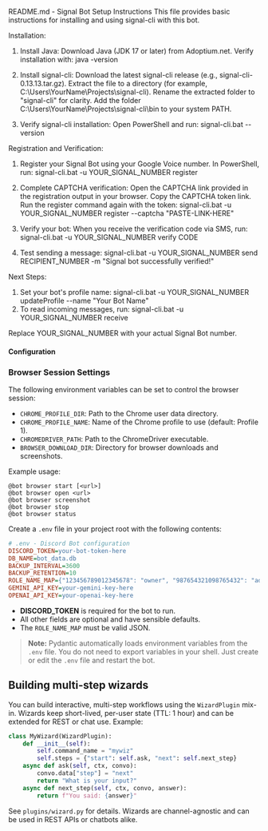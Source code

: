 README.md - Signal Bot Setup Instructions
This file provides basic instructions for installing and using signal-cli with this bot.

Installation:
1. Install Java:
   Download Java (JDK 17 or later) from Adoptium.net.
   Verify installation with: java -version

2. Install signal-cli:
   Download the latest signal-cli release (e.g., signal-cli-0.13.13.tar.gz).
   Extract the file to a directory (for example, C:\Users\YourName\Projects\signal-cli).
   Rename the extracted folder to "signal-cli" for clarity.
   Add the folder C:\Users\YourName\Projects\signal-cli\bin to your system PATH.

3. Verify signal-cli installation:
   Open PowerShell and run:
   signal-cli.bat --version

Registration and Verification:
1. Register your Signal Bot using your Google Voice number.
   In PowerShell, run:
   signal-cli.bat -u YOUR_SIGNAL_NUMBER register

2. Complete CAPTCHA verification:
   Open the CAPTCHA link provided in the registration output in your browser.
   Copy the CAPTCHA token link.
   Run the register command again with the token:
   signal-cli.bat -u YOUR_SIGNAL_NUMBER register --captcha "PASTE-LINK-HERE"

3. Verify your bot:
   When you receive the verification code via SMS, run:
   signal-cli.bat -u YOUR_SIGNAL_NUMBER verify CODE

4. Test sending a message:
   signal-cli.bat -u YOUR_SIGNAL_NUMBER send RECIPIENT_NUMBER -m "Signal bot successfully verified!"

Next Steps:
1. Set your bot's profile name:
   signal-cli.bat -u YOUR_SIGNAL_NUMBER updateProfile --name "Your Bot Name"
2. To read incoming messages, run:
   signal-cli.bat -u YOUR_SIGNAL_NUMBER receive

Replace YOUR_SIGNAL_NUMBER with your actual Signal Bot number.


#### Configuration

### Browser Session Settings

The following environment variables can be set to control the browser session:
- `CHROME_PROFILE_DIR`: Path to the Chrome user data directory.
- `CHROME_PROFILE_NAME`: Name of the Chrome profile to use (default: Profile 1).
- `CHROMEDRIVER_PATH`: Path to the ChromeDriver executable.
- `BROWSER_DOWNLOAD_DIR`: Directory for browser downloads and screenshots.

Example usage:

```
@bot browser start [<url>]
@bot browser open <url>
@bot browser screenshot
@bot browser stop
@bot browser status
```

Create a `.env` file in your project root with the following contents:

```ini
# .env - Discord Bot configuration
DISCORD_TOKEN=your-bot-token-here
DB_NAME=bot_data.db
BACKUP_INTERVAL=3600
BACKUP_RETENTION=10
ROLE_NAME_MAP={"123456789012345678": "owner", "987654321098765432": "admin"}
GEMINI_API_KEY=your-gemini-key-here
OPENAI_API_KEY=your-openai-key-here
```

- **DISCORD_TOKEN** is required for the bot to run.
- All other fields are optional and have sensible defaults.
- The `ROLE_NAME_MAP` must be valid JSON.

> **Note:** Pydantic automatically loads environment variables from the `.env` file. You do not need to export variables in your shell. Just create or edit the `.env` file and restart the bot.


## Building multi-step wizards

You can build interactive, multi-step workflows using the `WizardPlugin` mix-in. Wizards keep short-lived, per-user state (TTL: 1 hour) and can be extended for REST or chat use. Example:

```python
class MyWizard(WizardPlugin):
    def __init__(self):
        self.command_name = "mywiz"
        self.steps = {"start": self.ask, "next": self.next_step}
    async def ask(self, ctx, convo):
        convo.data["step"] = "next"
        return "What is your input?"
    async def next_step(self, ctx, convo, answer):
        return f"You said: {answer}"
```
See `plugins/wizard.py` for details. Wizards are channel-agnostic and can be used in REST APIs or chatbots alike.
